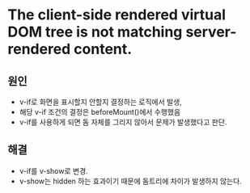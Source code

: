 # The client-side rendered virtual DOM tree is not matching server-rendered content.

## 원인
- v-if로 화면을 표시할지 안할지 결정하는 로직에서 발생,
- 해당 v-if 조건의 결정은 beforeMount()에서 수행했음
- v-if를 사용하게 되면 돔 자체를 그리지 않아서 문제가 발생했다고 판단.

## 해결
- v-if를 v-show로 변경.
- v-show는 hidden 하는 효과이기 때문에 돔트리에 차이가 발생하지 않는다.
